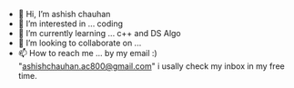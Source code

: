 - 👋 Hi, I’m ashish chauhan
- 👀 I’m interested in ... coding
- 🌱 I’m currently learning ... c++ and DS Algo
- 💞️ I’m looking to collaborate on ... 
- 📫 How to reach me ... by my email :) "ashishchauhan.ac800@gmail.com" i usally check my inbox in my free time.

<!---
Ashish8000/Ashish8000 is a ✨ special ✨ repository because its `README.md` (this file) appears on your GitHub profile.
You can click the Preview link to take a look at your changes.
--->
